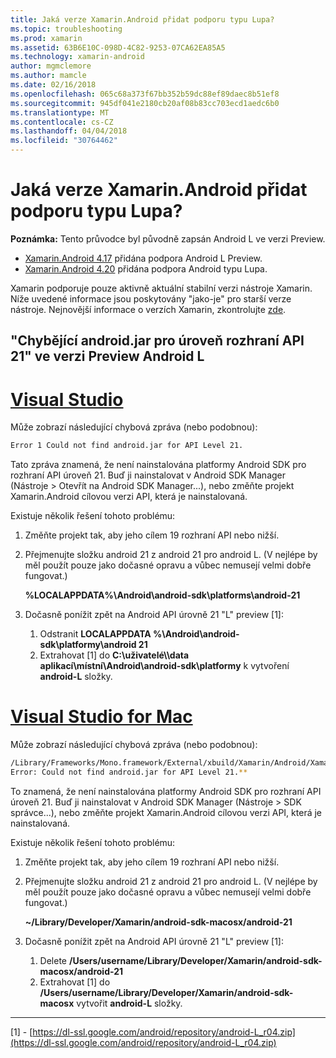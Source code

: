 ```yaml
---
title: Jaká verze Xamarin.Android přidat podporu typu Lupa?
ms.topic: troubleshooting
ms.prod: xamarin
ms.assetid: 63B6E10C-098D-4C82-9253-07CA62EA85A5
ms.technology: xamarin-android
author: mgmclemore
ms.author: mamcle
ms.date: 02/16/2018
ms.openlocfilehash: 065c68a373f67bb352b59dc88ef89daec8b51ef8
ms.sourcegitcommit: 945df041e2180cb20af08b83cc703ecd1aedc6b0
ms.translationtype: MT
ms.contentlocale: cs-CZ
ms.lasthandoff: 04/04/2018
ms.locfileid: "30764462"
---
```

# <a name="what-version-of-xamarinandroid-added-lollipop-support"></a>Jaká verze Xamarin.Android přidat podporu typu Lupa?

**Poznámka:** Tento průvodce byl původně zapsán Android L ve verzi Preview.

-   [Xamarin.Android 4.17](https://developer.xamarin.com/releases/android/xamarin.android_4/xamarin.android_4.17/) přidána podpora Android L Preview.
-   [Xamarin.Android 4.20](https://developer.xamarin.com/releases/android/xamarin.android_4/xamarin.android_4.20/) přidána podpora Android typu Lupa.

Xamarin podporuje pouze aktivně aktuální stabilní verzi nástroje Xamarin. Níže uvedené informace jsou poskytovány "jako-je" pro starší verze nástroje. Nejnovější informace o verzích Xamarin, zkontrolujte [zde](http://releases.xamarin.com/).

## <a name="missing-androidjar-for-api-level-21-in-android-l-preview"></a>"Chybějící android.jar pro úroveň rozhraní API 21" ve verzi Preview Android L

# <a name="visual-studiotabvswin"></a>[Visual Studio](#tab/vswin)

Může zobrazí následující chybová zpráva (nebo podobnou):

```cmd
Error 1 Could not find android.jar for API Level 21.
```

Tato zpráva znamená, že není nainstalována platformy Android SDK pro rozhraní API úroveň 21. Buď ji nainstalovat v Android SDK Manager (Nástroje > Otevřít na Android SDK Manager...), nebo změňte projekt Xamarin.Android cílovou verzi API, která je nainstalovaná.

Existuje několik řešení tohoto problému:

1. Změňte projekt tak, aby jeho cílem 19 rozhraní API nebo nižší.

2. Přejmenujte složku android 21 z android 21 pro android L. (V nejlépe by měl použít pouze jako dočasné opravu a vůbec nemusejí velmi dobře fungovat.)

   **%LOCALAPPDATA%\\Android\\android-sdk\\platforms\\android-21**

3. Dočasně ponížit zpět na Android API úrovně 21 "L" preview [1]:

    1.  Odstranit **LOCALAPPDATA %\\Android\\android-sdk\\platformy\\android 21** 
    2.  Extrahovat [1] do **C:\\uživatelé\\<username>\\data aplikací\\místní\\Android\\android-sdk\\platformy** k vytvoření **android-L** složky.

# <a name="visual-studio-for-mactabvsmac"></a>[Visual Studio for Mac](#tab/vsmac)

Může zobrazí následující chybová zpráva (nebo podobnou):

```bash
/Library/Frameworks/Mono.framework/External/xbuild/Xamarin/Android/Xamarin.Android.Common.targets: 
Error: Could not find android.jar for API Level 21.**
```

To znamená, že není nainstalována platformy Android SDK pro rozhraní API úroveň 21. Buď ji nainstalovat v Android SDK Manager (Nástroje > SDK správce...), nebo změňte projekt Xamarin.Android cílovou verzi API, která je nainstalovaná.

Existuje několik řešení tohoto problému:

1. Změňte projekt tak, aby jeho cílem 19 rozhraní API nebo nižší.

2. Přejmenujte složku android 21 z android 21 pro android L. (V nejlépe by měl použít pouze jako dočasné opravu a vůbec nemusejí velmi dobře fungovat.)

   **~/Library/Developer/Xamarin/android-sdk-macosx/android-21**

3. Dočasně ponížit zpět na Android API úrovně 21 "L" preview [1]:

    1.  Delete **/Users/username/Library/Developer/Xamarin/android-sdk-macosx/android-21**
    2.  Extrahovat [1] do **/Users/username/Library/Developer/Xamarin/android-sdk-macosx** vytvořit **android-L** složky.

-----


[1] - [https://dl-ssl.google.com/android/repository/android-L_r04.zip](https://dl-ssl.google.com/android/repository/android-L_r04.zip)

